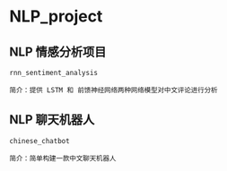 # NLP_project

## NLP 情感分析项目
```
rnn_sentiment_analysis

简介：提供 LSTM 和 前馈神经网络两种网络模型对中文评论进行分析
```

## NLP 聊天机器人
```
chinese_chatbot

简介：简单构建一款中文聊天机器人
```